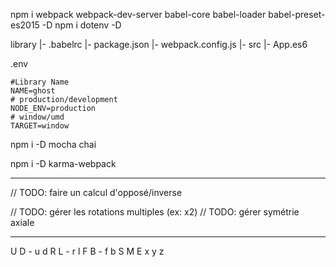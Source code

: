 
npm i webpack webpack-dev-server babel-core babel-loader babel-preset-es2015 -D
npm i dotenv -D


library
    |- .babelrc
    |- package.json
    |- webpack.config.js
    |- src
        |- App.es6


.env
```
#Library Name
NAME=ghost
# production/development
NODE_ENV=production
# window/umd
TARGET=window
```

npm i -D mocha chai


npm i -D karma-webpack


---------


  // TODO: faire un calcul d'opposé/inverse

  // TODO: gérer les rotations multiples (ex: x2)
  // TODO: gérer symétrie axiale

------------

U D - u d
R L - r l
F B - f b
S
M
E
x y z
